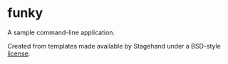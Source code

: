# funky

A sample command-line application.

Created from templates made available by Stagehand under a BSD-style
[license](https://github.com/dart-lang/stagehand/blob/master/LICENSE).
